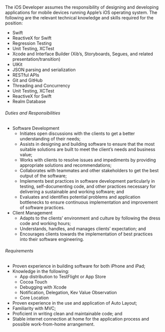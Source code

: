 <!-- ---
layout:       jobs
class:        job
title:        "iOS Developer"
titles:       "iOS Developer"
photo: "https://www.orangeandbronze.com/assets/images/fb-careers.png"
description:  The iOS Developer assumes the responsibility of designing and developing applications for mobile devices running Apple’s iOS operating system.
date:         2020-07-26 16:42:00 +0800
categories:   jobs
--- -->
<!-- Do not leave new lines after each element. Elements after new lines will not be rendered. -->
<p>
The iOS Developer assumes the responsibility of designing and developing applications for mobile devices running Apple’s iOS operating system. The following are the relevant technical knowledge and skills required for the position:
     <ul>
        <li>Swift</li>
        <li>ReactiveX for Swift</li>
        <li>Regression Testing</li>
        <li>Unit Testing, XCTest</li>
        <li>Xcode and Interface Builder (Xib’s, Storyboards, Segues, and related presentation/transition)</li>
        <li>UIKit</li>
        <li>JSON parsing and serialization</li>
        <li>RESTful APIs</li>
        <li>Git and GitHub</li>
        <li>Threading and Concurrency</li>
        <li>Unit Testing, XCTest</li>
        <li>ReactiveX for Swift</li>
        <li>Realm Database</li>
    </ul>
</p>
<h6 class="-dark">Duties and Responsibilities</h6>
<ul>
  <li>Software Development
    <ul>
      <li>Initiates open discussions with the clients to get a better understanding of their needs;</li>  
      <li>Assists in designing and building software to ensure that the most suitable solutions are built to meet the client’s needs and business value;</li>  
      <li>Works with clients to resolve issues and impediments by providing appropriate solutions and recommendations;</li>  
      <li>Collaborates with teammates and other stakeholders to get the best output of the software;</li>  
      <li>Implements best practices in software development particularly in testing, self-documenting code, and other practices necessary for delivering a sustainable and working software; and</li>  
      <li>Evaluates and identifies potential problems and application bottlenecks to ensure continuous implementation and improvement of software practices.</li>  
    </ul>
  </li>
  <li>Client Management
    <ul>
      <li>Adapts to the clients’ environment and culture by following the dress code and working hours;</li>
      <li>Understands, handles, and manages clients’ expectation; and</li>
      <li>Encourages clients towards the implementation of best practices into their software engineering.</li>
    </ul>
  </li>
</ul>
<h6 class="-dark">Requirements</h6>
<ul>
  <li>Proven experience in building software for both iPhone and iPad;</li>
  <li>Knowledge in the following:
    <ul>
        <li>App distribution to TestFlight or App Store</li>
        <li>Cocoa Touch</li>
        <li>Debugging with Xcode</li>
        <li>Notification, Delegation, Kev Value Observation</li>
        <li>Core Location</li>
    </ul>
  </li>
  <li>Proven experience in the use and application of Auto Layout;</li>
  <li>Familiarity with MVC;</li>
  <li>Proficient in writing clean and maintainable code; and</li>
  <li>Stable internet connection at home for the application process and possible work-from-home arrangement.</li>
</ul>





